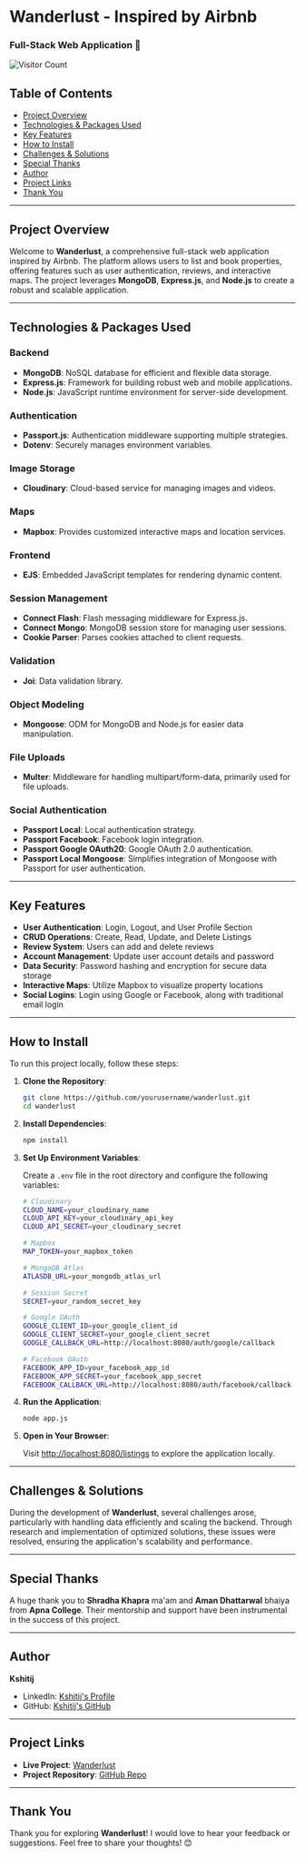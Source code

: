 # Wanderlust - Inspired by Airbnb  
### Full-Stack Web Application 🚀

![Visitor Count](https://profile-counter.glitch.me/{username}/count.svg) <!-- Add visitor count link here -->

## Table of Contents
- [Project Overview](#project-overview)
- [Technologies & Packages Used](#technologies--packages-used)
- [Key Features](#key-features)
- [How to Install](#how-to-install)
- [Challenges & Solutions](#challenges--solutions)
- [Special Thanks](#special-thanks)
- [Author](#author)
- [Project Links](#project-links)
- [Thank You](#thank-you)

---

## Project Overview
Welcome to **Wanderlust**, a comprehensive full-stack web application inspired by Airbnb. The platform allows users to list and book properties, offering features such as user authentication, reviews, and interactive maps. The project leverages **MongoDB**, **Express.js**, and **Node.js** to create a robust and scalable application.

---

## Technologies & Packages Used

### Backend
- **MongoDB**: NoSQL database for efficient and flexible data storage.
- **Express.js**: Framework for building robust web and mobile applications.
- **Node.js**: JavaScript runtime environment for server-side development.

### Authentication
- **Passport.js**: Authentication middleware supporting multiple strategies.
- **Dotenv**: Securely manages environment variables.

### Image Storage
- **Cloudinary**: Cloud-based service for managing images and videos.

### Maps
- **Mapbox**: Provides customized interactive maps and location services.

### Frontend
- **EJS**: Embedded JavaScript templates for rendering dynamic content.

### Session Management
- **Connect Flash**: Flash messaging middleware for Express.js.
- **Connect Mongo**: MongoDB session store for managing user sessions.
- **Cookie Parser**: Parses cookies attached to client requests.

### Validation
- **Joi**: Data validation library.

### Object Modeling
- **Mongoose**: ODM for MongoDB and Node.js for easier data manipulation.

### File Uploads
- **Multer**: Middleware for handling multipart/form-data, primarily used for file uploads.

### Social Authentication
- **Passport Local**: Local authentication strategy.
- **Passport Facebook**: Facebook login integration.
- **Passport Google OAuth20**: Google OAuth 2.0 authentication.
- **Passport Local Mongoose**: Simplifies integration of Mongoose with Passport for user authentication.

---

## Key Features
- **User Authentication**: Login, Logout, and User Profile Section
- **CRUD Operations**: Create, Read, Update, and Delete Listings
- **Review System**: Users can add and delete reviews
- **Account Management**: Update user account details and password
- **Data Security**: Password hashing and encryption for secure data storage
- **Interactive Maps**: Utilize Mapbox to visualize property locations
- **Social Logins**: Login using Google or Facebook, along with traditional email login

---

## How to Install

To run this project locally, follow these steps:

1. **Clone the Repository**:

    ```bash
    git clone https://github.com/yourusername/wanderlust.git
    cd wanderlust
    ```

2. **Install Dependencies**:

    ```bash
    npm install
    ```

3. **Set Up Environment Variables**:

    Create a `.env` file in the root directory and configure the following variables:

    ```bash
    # Cloudinary
    CLOUD_NAME=your_cloudinary_name
    CLOUD_API_KEY=your_cloudinary_api_key
    CLOUD_API_SECRET=your_cloudinary_secret

    # Mapbox
    MAP_TOKEN=your_mapbox_token

    # MongoDB Atlas
    ATLASDB_URL=your_mongodb_atlas_url

    # Session Secret
    SECRET=your_random_secret_key

    # Google OAuth
    GOOGLE_CLIENT_ID=your_google_client_id
    GOOGLE_CLIENT_SECRET=your_google_client_secret
    GOOGLE_CALLBACK_URL=http://localhost:8080/auth/google/callback

    # Facebook OAuth
    FACEBOOK_APP_ID=your_facebook_app_id
    FACEBOOK_APP_SECRET=your_facebook_app_secret
    FACEBOOK_CALLBACK_URL=http://localhost:8080/auth/facebook/callback
    ```

4. **Run the Application**:

    ```bash
    node app.js
    ```

5. **Open in Your Browser**:

    Visit [http://localhost:8080/listings](http://localhost:8080/listings) to explore the application locally.

---

## Challenges & Solutions
During the development of **Wanderlust**, several challenges arose, particularly with handling data efficiently and scaling the backend. Through research and implementation of optimized solutions, these issues were resolved, ensuring the application's scalability and performance.

---

## Special Thanks
A huge thank you to **Shradha Khapra** ma'am and **Aman Dhattarwal** bhaiya from **Apna College**. Their mentorship and support have been instrumental in the success of this project.

---

## Author
**Kshitij**  
- LinkedIn: [Kshitij's Profile](https://www.linkedin.com/in/your-linkedin-profile)
- GitHub: [Kshitij's GitHub](https://github.com/yourusername)

---

## Project Links
- **Live Project**: [Wanderlust](https://lnkd.in/gzzup62R)
- **Project Repository**: [GitHub Repo](https://lnkd.in/grSVvb2h)

---

## Thank You
Thank you for exploring **Wanderlust**! I would love to hear your feedback or suggestions. Feel free to share your thoughts! 😊
